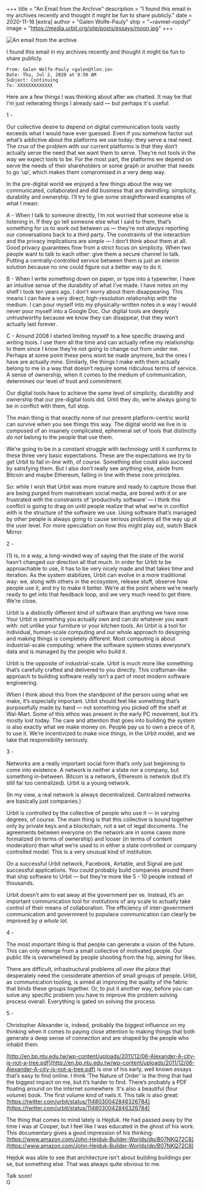 +++
title = "An Email from the Archive"
description = "I found this email in my archives recently and thought it might be fun to share publicly."
date = 2020-11-16
[extra]
author = "Galen Wolfe-Pauly"
ship = "~ravmel-ropdyl"
image = "https://media.urbit.org/site/posts/essays/moon.jpg"
+++

![An email from the archive](https://media.urbit.org/site/posts/essays/moon.jpg)

I found this email in my archives recently and thought it might be fun to share publicly.

```
From: Galen Wolfe-Pauly <galen@tlon.io>
Date: Thu, Jul 2, 2020 at 9:50 AM
Subject: Continuing
To: XXXXXXXXXXXXX
```

Here are a few things I was thinking about after we chatted. It may be that I'm just reiterating things I already said — but perhaps it's useful:

1 -

Our collective desire to depend on digital communication tools vastly exceeds what I would have ever guessed. Even if you somehow factor out what’s addictive about the platforms we use today: they serve a real need. The crux of the problem with our current platforms is that they don’t actually serve the need that we want them to serve. They’re not tools in the way we expect tools to be. For the most part, the platforms we depend on serve the needs of their shareholders or some graph or another that needs to go ‘up’, which makes them compromised in a very deep way.

In the pre-digital world we enjoyed a few things about the way we communicated, collaborated and did business that are dwindling: simplicity, durability and ownership. I’ll try to give some straightforward examples of what I mean:

A - When I talk to someone directly, I’m not worried that someone else is listening in. If they go tell someone else what I said to them, that’s something for us to work out between us — they’re not *always* reporting our conversations back to a third party. The constraints of the interaction and the privacy implications are *simple* — I don’t think about them at all. Good privacy guarantees flow from a strict focus on simplicity. When two people want to talk to each other: give them a secure channel to talk. Putting a centrally-controlled service between them is just an interim solution because no one could figure out a better way to do it.

B - When I write something down on paper, or type into a typewriter, I have an intuitive sense of the durability of what I’ve made. I have notes on my shelf I took ten years ago. I don’t worry about them disappearing. This means I can have a very direct, high-resolution relationship with the medium. I can pour myself into my physically-written notes in a way I would never pour myself into a Google Doc. Our digital tools are deeply untrustworthy because we know they can disappear, that they won’t actually last forever.

C - Around 2008 I started limiting myself to a few specific drawing and writing tools. I use them all the time and can actually refine my relationship to them since I know they’re not going to change out from under me. Perhaps at some point these pens wont be made anymore, but the ones I have are actually *mine*. Similarly, the things I make with them actually belong to me in a way that doesn’t require some ridiculous terms of service. A sense of ownership, when it comes to the medium of communication, determines our level of trust and commitment.

Our digital tools have to achieve the same level of simplicity, durability and ownership that our pre-digital tools did. Until they do, we’re always going to be in conflict with them, full stop.

The main thing is that exactly none of our present platform-centric world can survive when you see things this way. The digital world we live in is composed of an insanely complicated, ephemeral set of tools that distinctly *do not* belong to the people that use them.

We’re going to be in a constant struggle with technology until it conforms to these three very basic expectations. These are the expectations we try to get Urbit to fall in-line with, of course. Something else could also succeed by satisfying them. But I also don’t really see anything else, aside from Bitcoin and maybe Ethereum, falling in line with these core principles.

So: while I wish that Urbit was more mature and ready to capture those that are being purged from mainstream social media, are bored with it or are frustrated with the constraints of ‘productivity software’ — I think this conflict is going to drag on until people realize that what we’re in conflict with is the structure of the software we use. Using software that’s managed by other people is always going to cause serious problems all the way up at the user level. For more speculation on how this might play out, watch Black Mirror.


2 -

(1) is, in a way, a long-winded way of saying that the state of the world hasn’t changed our direction all that much. In order for Urbit to be approachable to use, it has to be very nicely made and that takes time and iteration. As the system stabilizes, Urbit can evolve in a more traditional way: we, along with others in the ecosystem, release stuff, observe how people use it, and try to make it better. We’re at the point where we’re nearly ready to get into that feedback loop, and we very much need to get there. We’re close.

Urbit is a distinctly different *kind* of software than anything we have now. Your Urbit is something you actually own and can do whatever you want with: not unlike your furniture or your kitchen tools. An Urbit is a tool for individual, human-scale computing and our whole approach to designing and making things is completely different. Most computing is about industrial-scale computing: where the software system stores everyone’s data and is managed by the people who build it.

Urbit is the opposite of industrial-scale. Urbit is much more like something that’s carefully crafted and delivered to you directly. This craftsman-like approach to building software really isn’t a part of most modern software engineering.

When I think about this from the standpoint of the person using what we make, it’s especially important. Urbit should feel like something that’s purposefully made by hand — not something you picked off the shelf at Wal-Mart. Some of this ethos was present in the early PC movement, but it’s mostly lost today. The care and attention that goes into building the system is also exactly what we make money on. People pay us to own a piece of it, to use it. We’re incentivized to make nice things, in the Urbit model, and we take that responsibility seriously.


3 -

Networks are a really important social form that’s only just beginning to come into existence. A network is neither a state nor a company, but something in-between. Bitcoin is a network, Ethereum is network (but it’s still far too centralized). Urbit is a young network.

(In my view, a real network is always decentralized. Centralized networks are basically just companies.)

Urbit is controlled by the collective of people who use it — in varying degrees, of course. The main thing is that this collective is bound together only by private keys and a blockchain, not a set of legal documents. The agreements between everyone on the network are in some cases more formalized (in terms of ownership) and looser (in terms of content moderation) than what we’re used to in either a state controlled or company controlled model. This is a very unusual kind of institution.

On a successful Urbit network, Facebook, Airtable, and Signal are just successful applications. You could probably build companies around them that ship software to Urbit — but they’re more like 5 - 10 people instead of thousands.

Urbit doesn’t aim to eat away at the government per se. Instead, it’s an important communication tool for institutions of any scale to actually take control of their means of collaboration. The efficiency of inter-government communication and government to populace communication can clearly be improved by *a whole lot*.


4 -

The most important thing is that people can generate a vision of the future. This can only emerge from a small collective of motivated people. Our public life is overwhelmed by people shooting from the hip, aiming for likes.

There are difficult, infrastructural problems *all over the place* that desperately need the considerate attention of small groups of people. Urbit, as communication tooling, is aimed at improving the quality of the fabric that binds these groups together. Or, to put it another way, before you can solve any specific problem you have to improve the problem solving process overall. Everything is gated on solving the process.


5 -

Christopher Alexander is, indeed, probably the biggest influence on my thinking when it comes to paying close attention to making things that both generate a deep sense of connection and are shaped by the people who inhabit them.

[http://en.bp.ntu.edu.tw/wp-content/uploads/2011/12/06-Alexander-A-city-is-not-a-tree.pdf](http://en.bp.ntu.edu.tw/wp-content/uploads/2011/12/06-Alexander-A-city-is-not-a-tree.pdf) is one of his early, well known essays that’s easy to find online. I think ‘The Nature of Order’ is the thing that had the biggest impact on me, but it’s harder to find. There’s probably a PDF floating around on the internet somewhere. It's also a beautiful (four volume) book. The first volume kind of nails it. This talk is also great: [https://twitter.com/urbit/status/1148030042846326784](https://twitter.com/urbit/status/1148030042846326784)

The thing that comes to mind lately is Hejduk. He had passed away by the time I was at Cooper, but I feel like I was educated in the ghost of his work. This documentary gives a good impression of his thinking: [https://www.amazon.com/John-Hejduk-Builder-Worlds/dp/B07NKQ72C8](https://www.amazon.com/John-Hejduk-Builder-Worlds/dp/B07NKQ72C8)

Hejduk was able to see that architecture isn’t about building buildings per se, but something else. That was always quite obvious to me.


Talk soon!  
G
